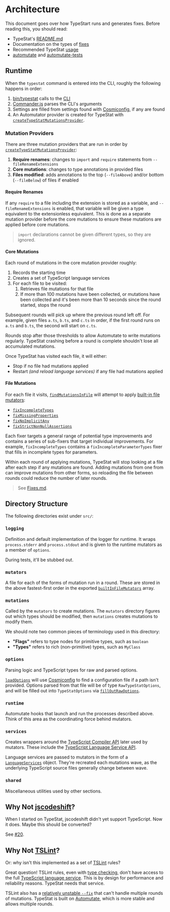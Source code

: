 # Architecture

This document goes over how TypeStart runs and generates fixes.
Before reading this, you should read:

* TypeStat's [README.md](../README.md)
* Documentation on the types of [fixes](./Fixes.md)
* Recommended TypeStat [usage](./Usage.md)
* [automutate](https://github.com/automutate/automutate) and [automutate-tests](https://github.com/automutate/automutate)

## Runtime

When the `typestat` command is entered into the CLI, roughly the following happens in order:

1. [bin/typestat](../bin/typestat) calls to the [CLI](../src/cli/index.ts)
2. [Commander.js](https://github.com/tj/commander.js) parses the CLI's arguments
3. Settings are filled from settings found with [Cosmiconfig](https://github.com/davidtheclark/cosmiconfig), if any are found
4. An Automutator provider is created for TypeStat with [`createTypeStatMutationsProvider`](../src/runtime/createTypeStatMutationsProvider.ts).

### Mutation Providers

There are three mutation providers that are run in order by [`createTypeStatMutationsProvider`](src/runtime/createTypeStatMutationsProvider.ts):

1. **Require renames**: changes to `import` and `require` statements from `--fileRenameExtensions`
2. **Core mutations**: changes to type annotations in provided files
3. **Files modified**: adds annotations to the top (`--fileAbove`) and/or bottom (`--fileBelow`) of files if enabled

#### Require Renames

If any `require` to a file including the extension is stored as a variable, and `--fileRenameExtensions` is enabled,
that variable will be given a type equivalent to the extensionless equivalent.
This is done as a separate mutation provider before the core mutations to ensure these mutations are applied before core mutations.

> `import` declarations cannot be given different types, so they are ignored.

#### Core Mutations

Each round of mutations in the core mutation provider roughly:

1. Records the starting time
2. Creates a set of TypeScript language services
3. For each file to be visited:
    1. Retrieves file mutations for that file
    2. If more than 100 mutations have been collected, or mutations have been collected and it's been more than 10 seconds since the round started, stops the round

Subsequent rounds will pick up where the previous round left off.
For example, given files `a.ts`, `b.ts`, and `c.ts` in order,
if the first round runs on `a.ts` and `b.ts`, the second will start on `c.ts`.

Rounds stop after those thresholds to allow Automutate to write mutations regularly.
TypeStat crashing before a round is complete shouldn't lose all accumulated mutations.

Once TypeStat has visited each file, it will either:

* Stop if no file had mutations applied
* Restart _(and reload language services)_ if any file had mutations applied

#### File Mutations

For each file it visits, [`findMutationsInFile`](../src/runtime/findMutationsInFile.ts)
will attempt to apply [built-in file mutators](../src/mutators/builtIn/index.ts):

* [`fixIncompleteTypes`](../src/mutators/builtIn/fixIncompleteTypes/README.md)
* [`fixMissingProperties`](../src/mutators/builtIn/fixMissingProperties/README.md)
* [`fixNoImplicitAny`](../src/mutators/builtIn/fixNoImplicitAny/README.md)
* [`fixStrictNonNullAssertions`](../src/mutators/builtIn/fixStrictNonNullAssertions/README.md)

Each fixer targets a general range of potential type improvements and contains a series of sub-fixers that target individual improvements.
For example, `fixIncompleteTypes` contains a `fixIncompleteParameterTypes` fixer that fills in incomplete types for parameters.

Within each round of applying mutations, TypeStat will stop looking at a file after each step if any mutations are found.
Adding mutations from one from can improve mutations from other forms, so reloading the file between rounds could reduce the number of later rounds.

> See [Fixes.md](./Fixes.md).

## Directory Structure

The following directories exist under `src/`:

### `logging`

Definition and default implementation of the logger for runtime.
It wraps `process.stderr` and `process.stdout` and is given to the runtime mutators as a member of `options`.

During tests, it'll be stubbed out.

### `mutators`

A file for each of the forms of mutation run in a round.
These are stored in the above fastest-first order in the exported [`builtInFileMutators`](../src/mutators/builtInFileMutators.ts) array.

### `mutations`

Called by the `mutators` to create mutations.
The `mutators` directory figures out which types should be modified, then `mutations` creates mutations to modify them.

We should note two common pieces of terminology used in this directory:

* **"Flags"** refers to type nodes for primitive types, such as `boolean`
* **"Types"** refers to rich (non-primitive) types, such as `MyClass`

### `options`

Parsing logic and TypeScript types for raw and parsed options.

[`loadOptions`](../src/options/loadOptions.ts) will use [Cosmiconfig](https://github.com/davidtheclark/cosmiconfig) to find a configuration file if a path isn't provided.
Options parsed from that file will be of type `RawTypeStatOptions`,
and will be filled out into `TypeStatOptions` via [`fillOutRawOptions`](../src/options/fillOutRawOptions.ts).

### `runtime`

Automutate hooks that launch and run the processes described above.
Think of this area as the coordinating force behind mutators.

### `services`

Creates wrappers around the [TypeScript Compiler API](https://github.com/Microsoft/TypeScript/wiki/Using-the-Compiler-API)
later used by mutators.
These include the [TypeScript Language Service API](https://github.com/Microsoft/TypeScript/wiki/Using-the-Language-Service-API).

Language services are passed to mutators in the form of a [`LanguageServices`](../src/services/language.ts) object.
They're recreated each mutations wave, as the underlying TypeScript source files generally change between wave.

### `shared`

Miscellaneous utilities used by other sections.

## Why Not [jscodeshift](https://github.com/facebook/jscodeshift)?

When I started on TypeStat, jscodeshift didn't yet support TypeScript.
Now it does.
Maybe this should be converted?

See [#20](https://github.com/JoshuaKGoldberg/TypeStat/issues/20).

## Why Not [TSLint](https://github.com/palantir/tslint)?

Or: why isn't this implemented as a set of [TSLint](https://github.com/palantir/tslint) rules?

Great question!
TSLint rules, even with [type checking](https://palantir.github.io/tslint/usage/type-checking), don't have access to the full [TypeScript language service](https://github.com/Microsoft/TypeScript/wiki/Using-the-Language-Service-API).
This is by design for performance and reliability reasons.
TypeStat needs that service.

TSLint also has a [relatively unstable `--fix`](https://github.com/palantir/tslint/issues/2556) that can't handle multiple rounds of mutations.
TypeStat is built on [Automutate](https://github.com/automutate/automutate), which is more stable and allows multiple rounds.

